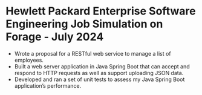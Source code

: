 # Hewlett Packard Enterprise Software Engineering Job Simulation on Forage - July 2024

* Wrote a proposal for a RESTful web service to manage a list of employees.
* Built a web server application in Java Spring Boot that can accept and respond to HTTP requests as well as support uploading JSON data.
* Developed and ran a set of unit tests to assess my Java Spring Boot application’s performance.
